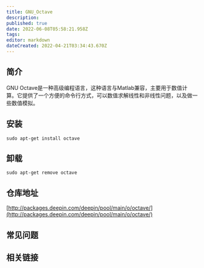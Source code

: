 ```yaml
---
title: GNU_Octave
description: 
published: true
date: 2022-06-08T05:58:21.958Z
tags: 
editor: markdown
dateCreated: 2022-04-21T03:34:43.670Z
---
```


## 简介

GNU Octave是一种高级编程语言，这种语言与Matlab兼容，主要用于数值计算。它提供了一个方便的命令行方式，可以数值求解线性和非线性问题，以及做一些数值模拟。

## 安装

`sudo apt-get install octave`

## 卸载

`sudo apt-get remove octave`

## 仓库地址

[http://packages.deepin.com/deepin/pool/main/o/octave/](http://packages.deepin.com/deepin/pool/main/o/octave/)

## 常见问题

## 相关链接
